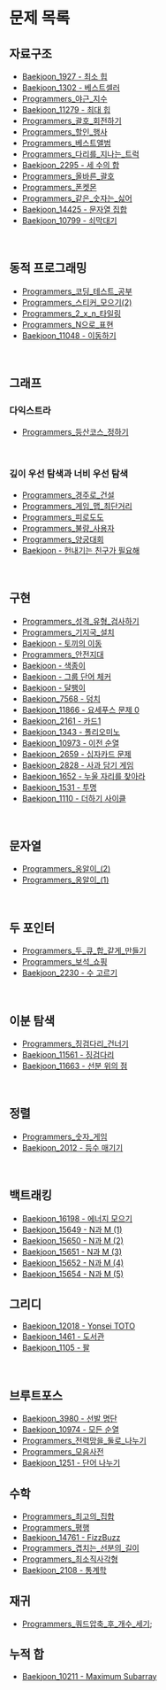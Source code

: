 # 문제 목록

## 자료구조
- [Baekjoon_1927 - 최소 힙](./data_structures/Baekjoon_1927.js)
- [Baekjoon_1302 - 베스트셀러](./data_structures/Baekjoon_1302.js)
- [Programmers_야근_지수](./data_structures/Programmers_야근_지수.js)
- [Baekjoon_11279 - 최대 힙](./data_structures/Baekjoon_11279.js)
- [Programmers_괄호_회전하기](./data_structures/Programmers_괄호_회전하기.js)
- [Programmers_할인_행사](./data_structures/Programmers_할인_행사.js)
- [Programmers_베스트앨범](./data_structures/Programmers_베스트앨범.js)
- [Programmers_다리를_지나는_트럭](./data_structures/Programmers_다리를_지나는_트럭.js)
- [Baekjoon_2295 - 세 수의 합](./data_structures/Baekjoon_2295.js)
- [Programmers_올바른_괄호](./data_structures/Programmers_올바른_괄호.js)
- [Programmers_폰켓몬](./data_structures/Programmers_폰켓몬.js)
- [Programmers_같은_숫자는_싫어](./data_structures/Programmers_같은_숫자는_싫어.js)
- [Baekjoon_14425 - 문자열 집합](./data_structures/Baekjoon_14425.js)
- [Baekjoon_10799 - 쇠막대기](./data_structures/Baekjoon_10799.js)

<br />

## 동적 프로그래밍
- [Programmers_코딩_테스트_공부](./dynamic_programming/Programmers_코딩_테스트_공부.js)
- [Programmers_스티커_모으기(2)](./dynamic_programming/Programmers_스티커_모으기(2).js)
- [Programmers_2_x_n_타일링](./dynamic_programming/Programmers_2_x_n_타일링.js)
- [Programmers_N으로_표현](./dynamic_programming/Programmers_N으로_표현.js)
- [Baekjoon_11048 - 이동하기](./dynamic_programming/Baekjoon_11048.js)

<br />

## 그래프
### 다익스트라
- [Programmers_등산코스_정하기](./graph/dijkstra/Programmers_등산코스_정하기.js)

<br />

### 깊이 우선 탐색과 너비 우선 탐색
- [Programmers_경주로_건설](./graph/DFS_and_BFS/Programmers_경주로_건설.js)
- [Programmers_게임_맵_최단거리](./graph/DFS_and_BFS/Programmers_게임_맵_최단거리.js)
- [Programmers_피로도도](./graph//DFS_and_BFS/Programmers_피로도.js)
- [Programmers_불량_사용자](./graph/DFS_and_BFS/Programmers_불량_사용자.js)
- [Programmers_양궁대회](./graph/DFS_and_BFS/Programmers_양궁대회.js)
- [Baekjoon - 헌내기는 친구가 필요해](./graph/DFS_and_BFS/Baekjoon_21736.js)

<br />

## 구현
- [Programmers_성격_유형_검사하기](./implementation/Programmers_성격_유형_검사하기.js)
- [Programmers_기지국_설치](./implementation/Programmers_기지국_설치.js)
- [Baekjoon - 토끼의 이동](./implementation/Baekjoon_3101.js)
- [Programmers_안전지대](./implementation/Programmers_안전지대.js)
- [Baekjoon - 색종이](./implementation/Baekjoon_2563.js)
- [Baekjoon - 그룹 단어 체커](./implementation/Baekjoon_1316.js)
- [Baekjoon - 달팽이](./implementation/Baekjoon_1913.js)
- [Baekjoon_7568 - 덩치](./implementation/Baekjoon_7568.js)
- [Baekjoon_11866 - 요세푸스 문제 0](./implementation/Baekjoon_11866.js)
- [Baekjoon_2161 - 카드1](./implementation/Baekjoon_2161.js)
- [Baekjoon_1343 - 폴리오미노](./implementation/Baekjoon_1343.js)
- [Baekjoon_10973 - 이전 순열](./implementation/Baekjoon_10973.js)
- [Baekjoon_2659 - 십자카드 문제](./implementation/Baekjoon_2659.js)
- [Baekjoon_2828 - 사과 담기 게임](./implementation/Baekjoon_2828.js)
- [Baekjoon_1652 - 누울 자리를 찾아라](./implementation/Baekjoon_1652.js)
- [Baekjoon_1531 - 투명](./implementation/Baekjoon_1531.js)
- [Baekjoon_1110 - 더하기 사이클](./implementation/Baekjoon_1110.js)

<br />

## 문자열
- [Programmers_옹알이_(2)](./string/Programmers_옹알이_(2).js)
- [Programmers_옹알이_(1)](./string/Programmers_옹알이_(1).js)

<br />

## 두 포인터
- [Programmers_두_큐_합_같게_만들기](./two_pointer/Programmers_두_큐_합_같게_만들기.js)
- [Programmers_보석_쇼핑](./two_pointer/Programmers_보석_쇼핑.js)
- [Baekjoon_2230 - 수 고르기](./two_pointer/Baekjoon_2230.js)

<br />

## 이분 탐색
- [Programmers_징검다리_건너기](./binary_search/Programmers_징검다리_건너기.js)
- [Baekjoon_11561 - 징검다리](./binary_search/Baekjoon_11561.js)
- [Baekjoon_11663 - 선분 위의 점](./binary_search/Baekjoon_11663.js)

<br />

## 정렬
- [Programmers_숫자_게임](./sorting/Programmers_숫자_게임.js)
- [Baekjoon_2012 - 등수 매기기](./sorting/Baekjoon_2012.js)

<br />

## 백트래킹
- [Baekjoon_16198 - 에너지 모으기](./backtracking/Baekjoon_16198.js)
- [Baekjoon_15649 - N과 M (1)](./backtracking/Baekjoon_15649.js)
- [Baekjoon_15650 - N과 M (2)](./backtracking/Baekjoon_15650.js)
- [Baekjoon_15651 - N과 M (3)](./backtracking/Baekjoon_15651.js)
- [Baekjoon_15652 - N과 M (4)](./backtracking/Baekjoon_15652.js)
- [Baekjoon_15654 - N과 M (5)](./backtracking/Baekjoon_15654.js)


## 그리디
- [Baekjoon_12018 - Yonsei TOTO](./greedy/Baekjoon_12018.js)
- [Baekjoon_1461 - 도서관](./greedy/Baekjoon_1461.js)
- [Baekjoon_1105 - 팔](./greedy/Baekjoon_1105.js)

<br />

## 브루트포스
- [Baekjoon_3980 - 선발 명단](./brute_force/Baekjoon_3980.js)
- [Baekjoon_10974 - 모든 순열](./brute_force/Baekjoon_10974.js)
- [Programmers_전력망을_둘로_나누기](./brute_force/Programmers_전력망을_둘로_나누기.js)
- [Programmers_모음사전](./brute_force/Programmers_모음사전.js)
- [Baekjoon_1251 - 단어 나누기](./brute_force/Baekjoon_1251.js)

## 수학
- [Programmers_최고의_집합](./math/Programmers_최고의_집합.js)
- [Programmers_평행](./math/Programmers_평행.js)
- [Baekjoon_14761 - FizzBuzz](./math/Baekjoon_14761.js)
- [Programmers_겹치는_선분의_길이](./math/Programmers_겹치는_선분의_길이.js)
- [Programmers_최소직사각형](./math/Programmers_최소직사각형.js)
- [Baekjoon_2108 - 통계학](./math/Baekjoon_2108.js)

## 재귀
- [Programmers_쿼드압축_후_개수_세기](./recursion/Programmers_쿼드압축_후_개수_세기.js);

## 누적 합
- [Baekjoon_10211 - Maximum Subarray](./prefix_sum/Baekjoon_10211.js)
